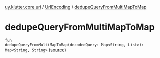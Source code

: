 [uy.klutter.core.uri](../index.md) / [UrlEncoding](index.md) / [dedupeQueryFromMultiMapToMap](.)


# dedupeQueryFromMultiMapToMap
<code>fun dedupeQueryFromMultiMapToMap(decodedQuery: Map<String, List<String>>): Map<String, String></code> [(source)](https://github.com/kohesive/klutter/blob/master/core-jdk6/src/main/kotlin/uy/klutter/core/uri/UrlEncoding.kt#L467)<br/>

